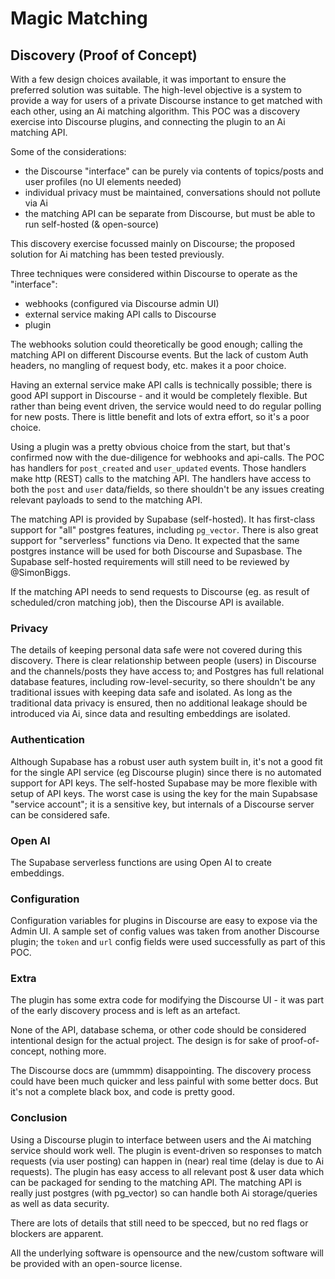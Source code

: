 # Magic Matching

## Discovery (Proof of Concept)

With a few design choices available, it was important to ensure the preferred solution was suitable. The high-level objective is a system to  provide a way for users of a private Discourse instance to get matched with each other, using an Ai matching algorithm. This POC was a discovery exercise into Discourse plugins, and connecting the plugin to an Ai matching API.

Some of the considerations:

- the Discourse "interface" can be purely via contents of topics/posts and user profiles (no UI elements needed)
- individual privacy must be maintained, conversations should not pollute via Ai
- the matching API can be separate from Discourse, but must be able to run self-hosted (& open-source)

This discovery exercise focussed mainly on Discourse; the proposed solution for Ai matching has been tested previously. 

Three techniques were considered within Discourse to operate as the "interface":

- webhooks (configured via Discourse admin UI)
- external service making API calls to Discourse
- plugin 

The webhooks solution could theoretically be good enough; calling the matching API on different Discourse events. But the lack of custom Auth headers, no mangling of request body, etc. makes it a poor choice.

Having an external service make API calls is technically possible; there is good API support in Discourse - and it would be completely flexible. But rather than being event driven, the service would need to do regular polling for new posts. There is little benefit and lots of extra effort, so it's a poor choice. 

Using a plugin was a pretty obvious choice from the start, but that's confirmed now with the due-diligence for webhooks and api-calls. The POC has handlers for `post_created` and `user_updated` events. Those handlers make http (REST) calls to the matching API. The handlers have access to both the `post` and `user` data/fields, so there shouldn't be any issues creating relevant payloads to send to the matching API.

The matching API is provided by Supabase (self-hosted). It has first-class support for "all" postgres features, including `pg_vector`. There is also great support for "serverless" functions via Deno. It expected that the same postgres instance will be used for both Discourse and Supasbase. The Supabase self-hosted requirements will still need to be reviewed by @SimonBiggs.

If the matching API needs to send requests to Discourse (eg. as result of scheduled/cron matching job), then the Discourse API is available.

### Privacy

The details of keeping personal data safe were not covered during this discovery. There is clear relationship between people (users) in Discourse and the channels/posts they have access to; and Postgres has full relational database features, including row-level-security, so there shouldn't be any traditional issues with keeping data safe and isolated. As long as the traditional data privacy is ensured, then no additional leakage should be introduced via Ai, since data and resulting embeddings are isolated. 

### Authentication

Although Supabase has a robust user auth system built in, it's not a good fit for the single API service (eg Discourse plugin) since there is no automated support for API keys. The self-hosted Supabase may be more flexible with setup of API keys. The worst case is using the key for the main Supabsase "service account"; it is a sensitive key, but internals of a Discourse server can be considered safe. 

### Open AI

The Supabase serverless functions are using Open AI to create embeddings. 

### Configuration

Configuration variables for plugins in Discourse are easy to expose via the Admin UI. A sample set of config values was taken from another Discourse plugin; the `token` and `url` config fields were used successfully as part of this POC. 

### Extra

The plugin has some extra code for modifying the Discourse UI - it was part of the early discovery process and is left as an artefact.

None of the API, database schema, or other code should be considered intentional design for the actual project. The design is for sake of proof-of-concept, nothing more. 

The Discourse docs are (ummmm) disappointing. The discovery process could have been much quicker and less painful with some better docs. But it's not a complete black box, and code is pretty good.

### Conclusion

Using a Discourse plugin to interface between users and the Ai matching service should work well. The plugin is event-driven so responses to match requests (via user posting) can happen in (near) real time (delay is due to Ai requests). The plugin has easy access to all relevant post & user data which can be packaged for sending to the matching API. The matching API is really just postgres (with pg_vector) so can handle both Ai storage/queries as well as data security. 

There are lots of details that still need to be specced, but no red flags or blockers are apparent. 

All the underlying software is opensource and the new/custom software will be provided with an open-source license.